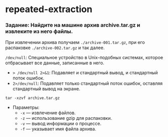 # repeated-extraction
### Задание: Найдите на машине архив archive.tar.gz и извлеките из него файлы.
При извлечении архива получаем `./archive-001.tar.gz`, при его распаковке `./archive-002.tar.gz` и так далее.

`/dev/null`: Cпециальное устройство в Unix-подобных системах, которое отбрасывает все данные, записанные в него. 
- `> /dev/null 2>&1`: Подавляет и стандартный вывод, и стандартный поток ошибок.
- `2>/dev/null`: Подавляет только стандартный поток ошибок, оставляя стандартный вывод на экране.

`tar -xzvf archive.tar.gz`
    
- Параметры:
    - `-x` — извлечение файлов.
    - `-z` — использование gzip для распаковки.
    - `-v` — вывод информации о процессе.
    - `-f` — указывает имя файла архива.

